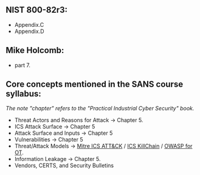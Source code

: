 ## NIST 800-82r3:
- Appendix.C  
- Appendix.D

## Mike Holcomb:
- part 7.

## Core concepts mentioned in the SANS course syllabus:  
_The note "chapter" refers to the "Practical Industrial Cyber Security" book._
- Threat Actors and Reasons for Attack -> Chapter 5.
- ICS Attack Surface -> Chapter 5
- Attack Surface and Inputs -> Chapter 5 
- Vulnerabilities -> Chapter 5 
- Threat/Attack Models -> [Mitre ICS ATT&CK](https://attack.mitre.org/matrices/ics/) / [ICS KillChain](https://www.sans.org/white-papers/36297) / [OWASP for OT](https://ot.owasp.org/). 
- Information Leakage -> Chapter 5.
- Vendors, CERTS, and Security Bulletins

